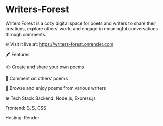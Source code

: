 # Writers-Forest
Writers Forest is a cozy digital space for poets and writers to share their creations, explore others’ work, and engage in meaningful conversations through comments.

🌐 Visit it live at: https://writers-forest.onrender.com

🖋️ Features

✍️ Create and share your own poems

💬 Comment on others’ poems

📖 Browse and enjoy poems from various writers

⚙️ Tech Stack
Backend: Node.js, Express.js

Frontend: EJS, CSS

Hosting: Render
